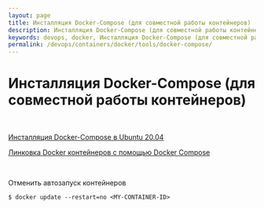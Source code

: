 ```yaml
---
layout: page
title: Инсталляция Docker-Compose (для совместной работы контейнеров)
description: Инсталляция Docker-Compose (для совместной работы контейнеров)
keywords: devops, docker, Инсталляция Docker-Compose (для совместной работы контейнеров)
permalink: /devops/containers/docker/tools/docker-compose/
---
```


# Инсталляция Docker-Compose (для совместной работы контейнеров)

<br/>

[Инсталляция Docker-Compose в Ubuntu 20.04 ](/devops/containers/docker/setup/ubuntu/)

[Линковка Docker контейнеров с помощью Docker Compose](/devops/containers/docker/tools/docker-compose/linking/)

<br/>

Отменить автозапуск контейнеров

    $ docker update --restart=no <MY-CONTAINER-ID>
